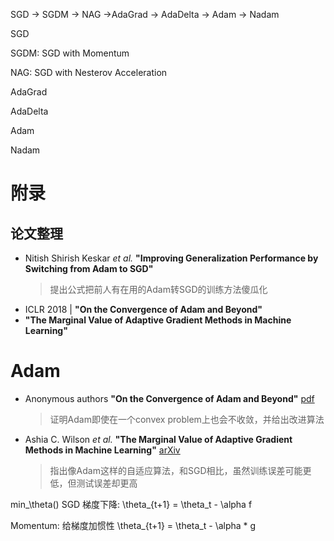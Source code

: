 
SGD -> SGDM -> NAG ->AdaGrad -> AdaDelta -> Adam -> Nadam

SGD

SGDM: SGD with Momentum

NAG: SGD with Nesterov Acceleration

AdaGrad

AdaDelta

Adam

Nadam

# 附录
## 论文整理
- Nitish Shirish Keskar *et al.* **"Improving Generalization Performance by Switching from Adam to SGD"** []()
    > 提出公式把前人有在用的Adam转SGD的训练方法傻瓜化
- ICLR 2018 | **"On the Convergence of Adam and Beyond"** []()
- **"The Marginal Value of Adaptive Gradient Methods in Machine Learning"**

# Adam
- Anonymous authors **"On the Convergence of Adam and Beyond"** [pdf](https://openreview.net/pdf?id=ryQu7f-RZ)
    > 证明Adam即使在一个convex problem上也会不收敛，并给出改进算法
- Ashia C. Wilson *et al.* **"The Marginal Value of Adaptive Gradient Methods in Machine Learning"** [arXiv](https://arxiv.org/abs/1705.08292)
    > 指出像Adam这样的自适应算法，和SGD相比，虽然训练误差可能更低，但测试误差却更高



min_\theta()
SGD
梯度下降:
\theta_{t+1} = \theta_t - \alpha f


Momentum: 给梯度加惯性
\theta_{t+1} = \theta_t - \alpha * g


